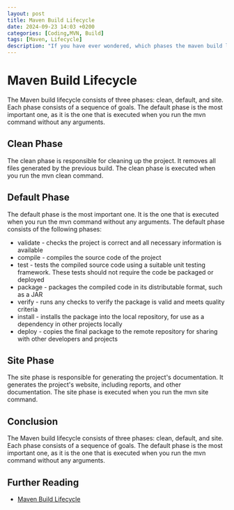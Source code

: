 ```yaml
---
layout: post
title: Maven Build Lifecycle
date: 2024-09-23 14:03 +0200
categories: [Coding,MVN, Build]
tags: [Maven, Lifecycle]
description: "If you have ever wondered, which phases the maven build lifecycle has, here is the answer."
---
```

# Maven Build Lifecycle
The Maven build lifecycle consists of three phases: clean, default, and site. Each phase consists of a sequence of goals. The default phase is the most important one, as it is the one that is executed when you run the mvn command without any arguments.

## Clean Phase
The clean phase is responsible for cleaning up the project. It removes all files generated by the previous build. The clean phase is executed when you run the mvn clean command.

## Default Phase
The default phase is the most important one. It is the one that is executed when you run the mvn command without any arguments. The default phase consists of the following phases:

- validate - checks the project is correct and all necessary information is available
- compile - compiles the source code of the project
- test - tests the compiled source code using a suitable unit testing framework. These tests should not require the code be packaged or deployed
- package - packages the compiled code in its distributable format, such as a JAR
- verify - runs any checks to verify the package is valid and meets quality criteria
- install - installs the package into the local repository, for use as a dependency in other projects locally
- deploy - copies the final package to the remote repository for sharing with other developers and projects

## Site Phase
The site phase is responsible for generating the project's documentation. It generates the project's website, including reports, and other documentation. The site phase is executed when you run the mvn site command.

## Conclusion
The Maven build lifecycle consists of three phases: clean, default, and site. Each phase consists of a sequence of goals. The default phase is the most important one, as it is the one that is executed when you run the mvn command without any arguments.

## Further Reading
- [Maven Build Lifecycle](https://maven.apache.org/guides/introduction/introduction-to-the-lifecycle.html)
